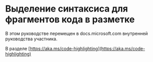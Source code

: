 # <a name="syntax-highlighting-for-code-snippets-in-markdown"></a>Выделение синтаксиса для фрагментов кода в разметке

В этом руководстве перемещен в docs.microsoft.com внутренней руководства участника.

В разделе [https://aka.ms/code-highlighting](https://aka.ms/code-highlighting)
